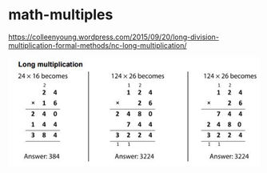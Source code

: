 # math-multiples
https://colleenyoung.wordpress.com/2015/09/20/long-division-multiplication-formal-methods/nc-long-multiplication/




![Image of Yaktocat](https://github.com/fireacid/math-multiples/blob/master/nc-long-multiplication.jpg)
